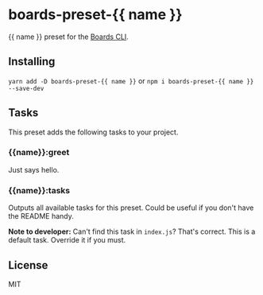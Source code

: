 # boards-preset-{{ name }}

{{ name }} preset for the [Boards CLI](https://github.com/SpoonX/boards-cli).

## Installing

`yarn add -D boards-preset-{{ name }}` or `npm i boards-preset-{{ name }} --save-dev`

## Tasks

This preset adds the following tasks to your project.

### {{name}}:greet

Just says hello.

### {{name}}:tasks

Outputs all available tasks for this preset. Could be useful if you don't have the README handy.

**Note to developer:** Can't find this task in `index.js`? That's correct. This is a default task. Override it if you must.

## License

MIT
